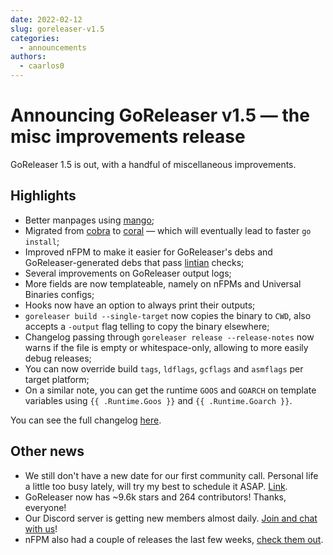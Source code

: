 ```yaml
---
date: 2022-02-12
slug: goreleaser-v1.5
categories:
  - announcements
authors:
  - caarlos0
---
```


# Announcing GoReleaser v1.5 — the misc improvements release

GoReleaser 1.5 is out, with a handful of miscellaneous improvements.

<!-- more -->

## **Highlights**

- Better manpages using [mango](https://github.com/muesli/mango);
- Migrated from [cobra](https://github.com/spf13/cobra) to [coral](https://github.com/muesli/coral) — which will eventually lead to faster `go install`;
- Improved nFPM to make it easier for GoReleaser's debs and GoReleaser-generated debs that pass [lintian](https://wiki.debian.org/Lintian) checks;
- Several improvements on GoReleaser output logs;
- More fields are now templateable, namely on nFPMs and Universal Binaries configs;
- Hooks now have an option to always print their outputs;
- `goreleaser build --single-target` now copies the binary to `CWD`, also accepts a `-output` flag telling to copy the binary elsewhere;
- Changelog passing through `goreleaser release --release-notes` now warns if the file is empty or whitespace-only, allowing to more easily debug releases;
- You can now override build `tags`, `ldflags`, `gcflags` and `asmflags` per target platform;
- On a similar note, you can get the runtime `GOOS` and `GOARCH` on template variables using `{{ .Runtime.Goos }}` and `{{ .Runtime.Goarch }}`.

You can see the full changelog [here](https://github.com/garethgeorge/freegoreleaser/releases/tag/v1.5.0).

## **Other news**

- We still don't have a new date for our first community call. Personal life a little too busy lately, will try my best to schedule it ASAP. [Link](https://github.com/goreleaser/community/pull/2).
- GoReleaser now has ~9.6k stars and 264 contributors! Thanks, everyone!
- Our Discord server is getting new members almost daily. [Join and chat with us](https://discord.gg/RGEBtg8vQ6)!
- nFPM also had a couple of releases the last few weeks, [check them out](https://github.com/goreleaser/nfpm/releases).
